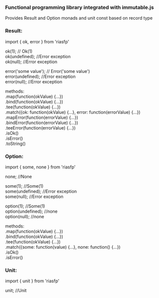 ### Functional programming library integrated with immutable.js

Provides Result and Option monads and unit const based on record type

### Result:

import { ok, error } from 'riasfp'

ok(1); // Ok(1)\
ok(undefined); //Error exception\
ok(null); //Error exception

error('some value'); // Error('some value')\
error(undefined); //Error exception\
error(null); //Error exception

methods:\
.map(function(okValue) {...})\
.bind(function(okValue) {...})\
.tee(function(okValue) {...})\
.match({ok: function(okValue) {...}, error: function(errorValue) {...})
.mapError(function(errorValue) {...})\
.bindError(function(errorValue) {...})\
.teeError(function(errorValue) {...})\
.isOk()\
.isError()\
.toString()

### Option:

import { some, none } from 'riasfp'

none; //None

some(1); //Some(1)\
some(undefined); //Error exception\
some(null); //Error exception

option(1); //Some(1)\
option(undefined); //none\
option(null); //none

methods:\
.map(function(okValue) {...})\
.bind(function(okValue) {...})\
.tee(function(okValue) {...})\
.match({some: function(value) {...}, none: function() {...})\
.isOk()\
.isError()

### Unit:

import { unit } from 'riasfp'

unit; //Unit
